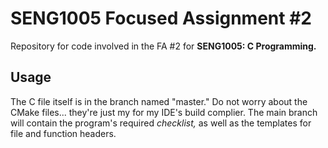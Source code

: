# SENG1005 Focused Assignment #2
Repository for code involved in the FA #2 for **SENG1005: C Programming.** 
## Usage
The C file itself is in the branch named "master." Do not worry about the CMake files... they're just
my for my IDE's build complier. The main branch will contain the program's required _checklist,_
as well as the templates for file and function headers.
